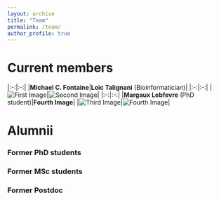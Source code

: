 ```yaml
---
layout: archive
title: "Team"
permalink: /team/
author_profile: true
---
```


# Current members

|:-:|:-:|
|**Michael C. Fontaine**|**Loic Talignani** (Bioinformatician)|
|:-:|:-:|
|![First Image]()|![Second Image]()|
|:-:|:-:|
|**Margaux Lebfevre** (PhD student)|**Fourth Image**|
|![Third Image]()|![Fourth Image]()|

# Alumnii
### Former PhD students

### Former MSc students

### Former Postdoc